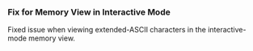 ### Fix for Memory View in Interactive Mode

Fixed issue when viewing extended-ASCII characters in the interactive-mode memory view.
